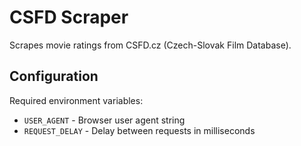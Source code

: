 # CSFD Scraper

Scrapes movie ratings from CSFD.cz (Czech-Slovak Film Database).

## Configuration

Required environment variables:
- `USER_AGENT` - Browser user agent string
- `REQUEST_DELAY` - Delay between requests in milliseconds
